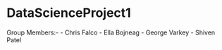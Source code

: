 # DataScienceProject1
Group Members:-
    - Chris Falco
    - Ella Bojneag
    - George Varkey
    - Shiven Patel
